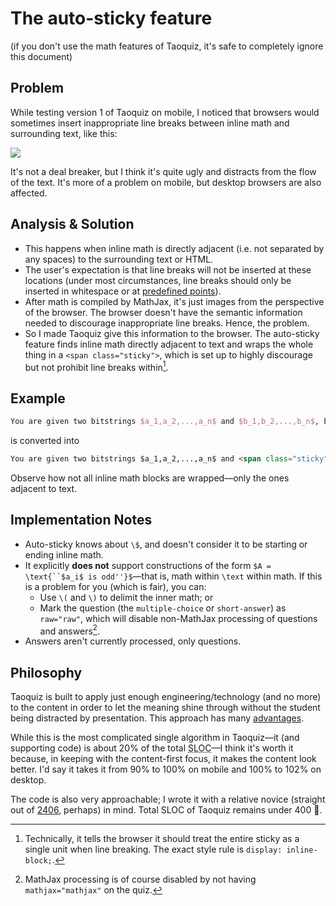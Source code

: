 # The auto-sticky feature

(if you don't use the math features of Taoquiz, it's safe to completely ignore this document)

## Problem

While testing version 1 of Taoquiz on mobile, I noticed that browsers would sometimes insert inappropriate line breaks between inline math and surrounding text, like this:

![](https://media.discordapp.net/attachments/778547001461047296/931039120896163870/examples.png)

It's not a deal breaker, but I think it's quite ugly and distracts from the flow of the text. It's more of a problem on mobile, but desktop browsers are also affected.

## Analysis & Solution

- This happens when inline math is directly adjacent (i.e. not separated by any spaces) to the surrounding text or HTML.
- The user's expectation is that line breaks will not be inserted at these locations (under most circumstances, line breaks should only be inserted in whitespace or at [predefined points](https://github.com/paulmckrcu/perfbook/blob/master/ushyphex.tex)).
- After math is compiled by MathJax, it's just images from the perspective of the browser. The browser doesn't have the semantic information needed to discourage inappropriate line breaks. Hence, the problem.
- So I made Taoquiz give this information to the browser. The auto-sticky feature finds inline math directly adjacent to text and wraps the whole thing in a `<span class="sticky">`, which is set up to highly discourage but not prohibit line breaks within[^1].

## Example

```tex
You are given two bitstrings $a_1,a_2,...,a_n$ and $b_1,b_2,...,b_n$, both of length $n$.
```

is converted into

```html
You are given two bitstrings $a_1,a_2,...,a_n$ and <span class="sticky">$b_1,b_2,...,b_n$,</span> both of length <span class="sticky">$n$.</span>
```

Observe how not all inline math blocks are wrapped—only the ones adjacent to text.

## Implementation Notes

- Auto-sticky knows about `\$`, and doesn't consider it to be starting or ending inline math.
- It explicitly **does not** support constructions of the form `$A = \text{``$a_i$ is odd''}$`—that is, math within `\text` within math. If this is a problem for you (which is fair), you can:
  - Use `\(` and `\)` to delimit the inner math; or
  - Mark the question (the `multiple-choice` or `short-answer`) as `raw="raw"`, which will disable non-MathJax processing of questions and answers[^3].
- Answers aren't currently processed, only questions.

## Philosophy

Taoquiz is built to apply just enough engineering/technology (and no more) to the content in order to let the meaning shine through without the student being distracted by presentation. This approach has many [advantages](README.md).

While this is the most complicated single algorithm in Taoquiz—it (and supporting code) is about 20% of the total <abbr title="Source Lines of Code">SLOC</abbr>—I think it's worth it because, in keeping with the content-first focus, it makes the content look better. I'd say it takes it from 90% to 100% on mobile and 100% to 102% on desktop.

The code is also very approachable; I wrote it with a relative novice (straight out of [2406](https://calendar.carleton.ca/undergrad/courses/COMP/#:~:text=COMP%202406), perhaps) in mind. Total SLOC of Taoquiz remains under 400 :slightly_smiling_face:.

[^1]: Technically, it tells the browser it should treat the entire sticky as a single unit when line breaking. The exact style rule is `display: inline-block;`.
[^2]: Indeed, I typically put `$$` on its own line.
[^3]: MathJax processing is of course disabled by not having `mathjax="mathjax"` on the quiz.

